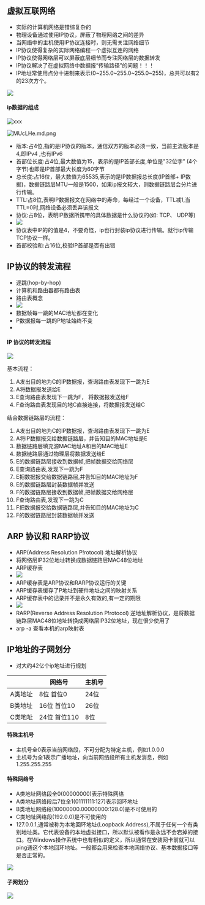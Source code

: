 ## 虚拟互联网络

- 实际的计算机网络是错综复杂的
- 物理设备通过使用IP协议，屏蔽了物理网络之间的差异
- 当网络中的主机使用IP协议连接时，则无需关注网络细节
- IP协议使得复杂的实际网络编程一个虚拟互连的网络
- IP协议使得网络层可以屏蔽底层细节而专注网络层的数据转发
- IP协议解决了在虚拟网络中数据报“传输路径”的问题！！！
- IP地址常使用点分十进制来表示(0~255.0~255.0~255.0~255)，总共可以有2的23次方个。

![](https://s2.ax1x.com/2019/11/15/MUcTc6.md.png)

#### ip数据的组成

![xxx](https://s2.ax1x.com/2019/11/15/MUcqBD.md.png)

![MUcLHe.md.png](https://s2.ax1x.com/2019/11/15/MUcLHe.md.png)

- 版本:占4位,指的是IP协议的版本，通信双方的版本必须一致，当前主流版本是4,即IPv4 ,也有IPv6
- 首部位长度:占4位,最大数值为15，表示的是IP首部长度,单位是"32位字” (4个字节)也即是IP首部最大长度为60字节
- 总长度:占16位，最大数值为65535,表示的是IP数据报总长度(IP首部+ IP数据)，数据链路层MTU一般是1500，如果ip报文较大，则数据链路层会分片进行传输。
- TTL:占8位,表明IP数据报文在网络中的寿命，每经过一个设备，TTL减1,当TTL=0时,网络设备必须丢弃该报文
- 协议:占8位，表明IP数据所携带的具体数据是什么协议的(如: TCP、 UDP等)
- ![](https://s2.ax1x.com/2019/11/15/MU2ZZD.md.png)
- 协议表中IP的的值是4，不要奇怪，ip也行封装ip协议进行传输。就行ip传输TCP协议一样。
- 首部校验和:占16位,校验IP首部是否有出错

## IP协议的转发流程

- 逐跳(hop-by-hop)
- 计算机和路由器都有路由表
- 路由表概念
- ![](https://s2.ax1x.com/2019/11/19/Mc4ict.md.png)
- 数据帧每一跳的MAC地址都在变化
- P数据报每一跳的P地址始终不变
- 

#### IP 协议的转发流程

![](https://s2.ax1x.com/2019/11/19/McIKO0.md.png)

基本流程：

1. A发出目的地为C的IP数据报，查询路由表发现下一跳为E
2. A将数据报发送给E
3. E查询路由表发现下一跳为F， 将数据报发送给F
4. F查询路由表发现目的地C直接连接，将数据报发送给C

结合数据链路层的流程：

1. A发出目的地为C的IP数据报，查询路由表发现下一跳为E
2. A将IP数据报交给数据链路层，并告知目的MAC地址是E
3. 数据链路层填充源MAC地址A和目的MAC地址E
4. 数据链路层通过物理层将数据发送给E
5. E的数据链路层接收到数据帧,把帧数据交给网络层
6. E查询路由表,发现下一跳为F
7. E把数据报交给数据链路层,并告知目的MAC地址为F
8. E的数据链路层封装数据帧并发送
9. F的数据链路层接收到数据帧,把帧数据交给网络层
10. F查询路由表,发现下一跳为C
11. F把数据报交给数据链路层,并告知目的MAC地址为C
12. F的数据链路层封装数据帧并发送

## ARP 协议和 RARP协议

- ARP(Address Resolution P!rotocol) 地址解析协议
- 将网络层IP32位地址转换成数据链路层MAC48位地址
- ARP缓存表
- ![](https://s2.ax1x.com/2019/11/19/McoX2d.md.png)
- ARP缓存表是ARP协议和RARP协议运行的关键
- ARP缓存表缓存了P地址到硬件地址之间的映射关系
- ARP缓存表中的记录并不是永久有效的,有一定的期限
- ![](https://s2.ax1x.com/2019/11/19/McTliF.md.png)
- RARP(Reverse Address Resolution P!rotocol) 逆地址解析协议，是将数据链路层MAC48位地址转换成网络层IP32位地址，现在很少使用了
- arp -a 查看本机的arp映射表

## IP地址的子网划分

- 对大约42亿个ip地址进行规划

|         | 网络号       | 主机号 |
| ------- | ------------ | ------ |
| A类地址 | 8位 首位0    | 24位   |
| B类地址 | 16位 首位10  | 26位   |
| C类地址 | 24位 首位110 | 8位    |



#### 特殊主机号

- 主机号全0表示当前网络段，不可分配为特定主机，例如1.0.0.0
- 主机号为全1表示广播地址，向当前网络段所有主机发消息，例如1.255.255.255

#### 特殊网络号

- A类地址网络段全0(00000000)表示特殊网络
- A类地址网络段后7位全1(01111111:127)表示回环地址
- B类地址网络段(10000000.00000000:128.0)是不可使用的
- C类地址网络段(192.0.0)是不可使用的
- 127.0.0.1,通常被称为本地回环地址(Loopback Address),不属于任何一个有类别地址类。它代表设备的本地虚拟接口，所以默认被看作是永远不会宕掉的接口。在Windows操作系统中也有相似的定义，所以通常在安装网卡前就可以ping通这个本地回环地址。一般都会用来检查本地网络协议、基本数据接口等是否正常的。

![](https://s1.ax1x.com/2019/11/20/MR5JBt.md.png)

#### 子网划分

![](https://s1.ax1x.com/2019/11/20/MR5YHP.md.png)

